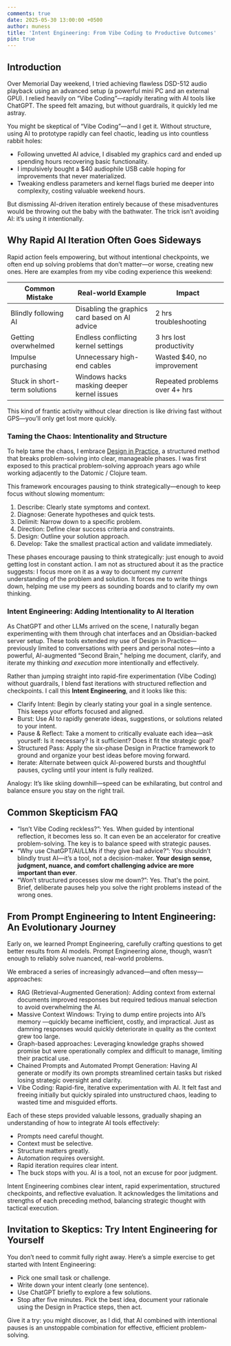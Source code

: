 ```yaml
---
comments: true
date: 2025-05-30 13:00:00 +0500
author: muness
title: 'Intent Engineering: From Vibe Coding to Productive Outcomes'
pin: true
---
```


## Introduction

Over Memorial Day weekend, I tried achieving flawless DSD-512 audio playback using an advanced setup (a powerful mini PC and an external GPU). I relied heavily on “Vibe Coding”—rapidly iterating with AI tools like ChatGPT. The speed felt amazing, but without guardrails, it quickly led me astray.

You might be skeptical of “Vibe Coding”—and I get it. Without structure, using AI to prototype rapidly can feel chaotic, leading us into countless rabbit holes:

* Following unvetted AI advice, I disabled my graphics card and ended up spending hours recovering basic functionality.
* I impulsively bought a $40 audiophile USB cable hoping for improvements that never materialized.
* Tweaking endless parameters and kernel flags buried me deeper into complexity, costing valuable weekend hours.

But dismissing AI-driven iteration entirely because of these misadventures would be throwing out the baby with the bathwater. The trick isn’t avoiding AI: it’s using it intentionally.

## Why Rapid AI Iteration Often Goes Sideways

Rapid action feels empowering, but without intentional checkpoints, we often end up solving problems that don’t matter—or worse, creating new ones. Here are examples from my vibe coding experience this weekend:

| Common Mistake           | Real-world Example                                 | Impact                      |
|-------------------------|---------------------------------------------------|-----------------------------|
| Blindly following AI    | Disabling the graphics card based on AI advice    | 2 hrs troubleshooting       |
| Getting overwhelmed     | Endless conflicting kernel settings                | 3 hrs lost productivity     |
| Impulse purchasing      | Unnecessary high-end cables                         | Wasted $40, no improvement  |
| Stuck in short-term solutions | Windows hacks masking deeper kernel issues  | Repeated problems over 4+ hrs |

This kind of frantic activity without clear direction is like driving fast without GPS—you’ll only get lost more quickly.

### Taming the Chaos: Intentionality and Structure

To help tame the chaos, I embrace [Design in Practice](https://muness.com/posts/design-in-practice-writeup/), a structured method that breaks problem-solving into clear, manageable phases. I was first exposed to this practical problem-solving approach years ago while working adjacently to the Datomic / Clojure team.

This framework encourages pausing to think strategically—enough to keep focus without slowing momentum:

1. Describe: Clearly state symptoms and context.
2. Diagnose: Generate hypotheses and quick tests.
3. Delimit: Narrow down to a specific problem.
4. Direction: Define clear success criteria and constraints.
5. Design: Outline your solution approach.
6. Develop: Take the smallest practical action and validate immediately.

These phases encourage pausing to think strategically: just enough to avoid getting lost in constant action. I am not as structured about it as the practice suggests: I focus more on it as a way to document my _current_ understanding of the problem and solution. It forces me to write things down, helping me use my peers as sounding boards and to clarify my own thinking.

### Intent Engineering: Adding Intentionality to AI Iteration

As ChatGPT and other LLMs arrived on the scene, I naturally began experimenting with them through chat interfaces and an Obsidian-backed server setup. These tools extended my use of Design in Practice—previously limited to conversations with peers and personal notes—into a powerful, AI-augmented “Second Brain,” helping me document, clarify, and iterate my thinking _and execution_ more intentionally and effectively.

Rather than jumping straight into rapid-fire experimentation (Vibe Coding) without guardrails, I blend fast iterations with structured reflection and checkpoints. I call this **Intent Engineering**, and it looks like this:

* Clarify Intent: Begin by clearly stating your goal in a single sentence. This keeps your efforts focused and aligned.
* Burst: Use AI to rapidly generate ideas, suggestions, or solutions related to your intent.
* Pause & Reflect: Take a moment to critically evaluate each idea—ask yourself: Is it necessary? Is it sufficient? Does it fit the strategic goal?
* Structured Pass: Apply the six-phase Design in Practice framework to ground and organize your best ideas before moving forward.
* Iterate: Alternate between quick AI-powered bursts and thoughtful pauses, cycling until your intent is fully realized.

Analogy: It’s like skiing downhill—speed can be exhilarating, but control and balance ensure you stay on the right trail.

## Common Skepticism FAQ

* “Isn’t Vibe Coding reckless?”: Yes. When guided by intentional reflection, it becomes less so. It can even be an accelerator for creative problem-solving. The key is to balance speed with strategic pauses.
* “Why use ChatGPT/AI/LLMs if they give bad advice?”: You shouldn’t blindly trust AI—it’s a tool, not a decision-maker. **Your design sense, judgment, nuance, and comfort challenging advice are more important than ever**.
* “Won’t structured processes slow me down?”: Yes. That's  the point. Brief, deliberate pauses help you solve the right problems instead of the wrong ones.

## From Prompt Engineering to Intent Engineering: An Evolutionary Journey

Early on, we learned Prompt Engineering, carefully crafting questions to get better results from AI models. Prompt Engineering alone, though, wasn’t enough to reliably solve nuanced, real-world problems.

We embraced a series of increasingly advanced—and often messy—approaches:

* RAG (Retrieval-Augmented Generation): Adding context from external documents improved responses but required tedious manual selection to avoid overwhelming the AI.
* Massive Context Windows: Trying to dump entire projects into AI’s memory —quickly became inefficient, costly, and impractical. Just as damning responses would quickly deteriorate in quality as the context grew too large.
* Graph-based approaches: Leveraging knowledge graphs showed promise but were operationally complex and difficult to manage, limiting their practical use.
* Chained Prompts and Automated Prompt Generation: Having AI generate or modify its own prompts streamlined certain tasks but risked losing strategic oversight and clarity.
* Vibe Coding: Rapid-fire, iterative experimentation with AI. It felt fast and freeing initially but quickly spiraled into unstructured chaos, leading to wasted time and misguided efforts.

Each of these steps provided valuable lessons, gradually shaping an understanding of how to integrate AI tools effectively:

* Prompts need careful thought.
* Context must be selective.
* Structure matters greatly.
* Automation requires oversight.
* Rapid iteration requires clear intent.
* The buck stops with you. AI is a tool, not an excuse for poor judgment.

Intent Engineering combines clear intent, rapid experimentation, structured checkpoints, and reflective evaluation. It acknowledges the limitations and strengths of each preceding method, balancing strategic thought with tactical execution.

## Invitation to Skeptics: Try Intent Engineering for Yourself

You don’t need to commit fully right away. Here’s a simple exercise to get started with Intent Engineering:

* Pick one small task or challenge.
* Write down your intent clearly (one sentence).
* Use ChatGPT briefly to explore a few solutions.
* Stop after five minutes. Pick the best idea, document your rationale using the Design in Practice steps, then act.

Give it a try: you might discover, as I did, that AI combined with intentional pauses is an unstoppable combination for effective, efficient problem-solving.
